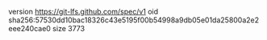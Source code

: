 version https://git-lfs.github.com/spec/v1
oid sha256:57530dd10bac18326c43e5195f00b54998a9db05e01da25800a2e2eee240cae0
size 3773
